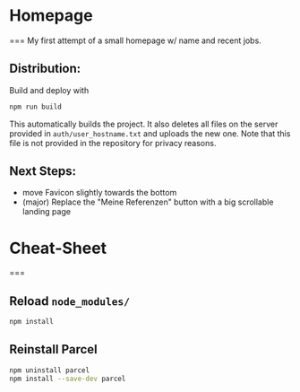 # Homepage
===
My first attempt of a small homepage w/ name and recent jobs.

## Distribution:
Build and deploy with
```bash
npm run build
```
This automatically builds the project. It also deletes all files on the server provided in `auth/user_hostname.txt` and uploads the new one. Note that this file is not provided in the repository for privacy reasons.

## Next Steps:
- move Favicon slightly towards the bottom
- (major) Replace the "Meine Referenzen" button with a big scrollable landing page



# Cheat-Sheet
===

## Reload `node_modules/`
```bash
npm install
```

## Reinstall Parcel
```bash
npm uninstall parcel
npm install --save-dev parcel
```
